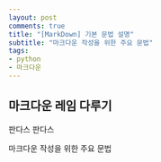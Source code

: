 ```yaml
---
layout: post
comments: true
title: "[MarkDown] 기본 문법 설명"
subtitle: "마크다운 작성을 위한 주요 문법"
tags:
- python
- 마크다운
---
```


## 마크다운 레임 다루기

판다스
판다스

마크다운 작성을 위한 주요 문법
